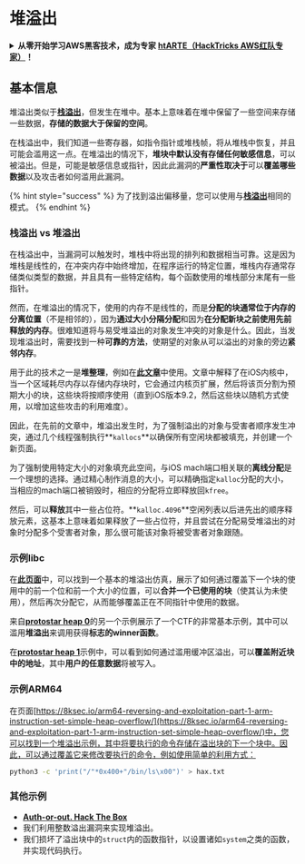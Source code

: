 # 堆溢出

<details>

<summary><strong>从零开始学习AWS黑客技术，成为专家</strong> <a href="https://training.hacktricks.xyz/courses/arte"><strong>htARTE（HackTricks AWS红队专家）</strong></a><strong>！</strong></summary>

支持HackTricks的其他方式：

* 如果您想看到您的**公司在HackTricks中做广告**或**下载PDF格式的HackTricks**，请查看[**订阅计划**](https://github.com/sponsors/carlospolop)!
* 获取[**官方PEASS & HackTricks周边产品**](https://peass.creator-spring.com)
* 探索[**PEASS家族**](https://opensea.io/collection/the-peass-family)，我们的独家[**NFTs**](https://opensea.io/collection/the-peass-family)
* **加入** 💬 [**Discord群**](https://discord.gg/hRep4RUj7f) 或 [**电报群**](https://t.me/peass) 或在**Twitter**上关注我们 🐦 [**@hacktricks\_live**](https://twitter.com/hacktricks\_live)**。**
* 通过向[**HackTricks**](https://github.com/carlospolop/hacktricks)和[**HackTricks Cloud**](https://github.com/carlospolop/hacktricks-cloud) github仓库提交PR来分享您的黑客技巧。

</details>

## 基本信息

堆溢出类似于[**栈溢出**](../stack-overflow/)，但发生在堆中。基本上意味着在堆中保留了一些空间来存储一些数据，**存储的数据大于保留的空间**。

在栈溢出中，我们知道一些寄存器，如指令指针或堆栈帧，将从堆栈中恢复，并且可能会滥用这一点。在堆溢出的情况下，**堆块中默认没有存储任何敏感信息**，可以被溢出。但是，可能是敏感信息或指针，因此此漏洞的**严重性取决于**可以**覆盖哪些数据**以及攻击者如何滥用此漏洞。

{% hint style="success" %}
为了找到溢出偏移量，您可以使用与[**栈溢出**](../stack-overflow/#finding-stack-overflows-offsets)相同的模式。
{% endhint %}

### 栈溢出 vs 堆溢出

在栈溢出中，当漏洞可以触发时，堆栈中将出现的排列和数据相当可靠。这是因为堆栈是线性的，在冲突内存中始终增加，在程序运行的特定位置，堆栈内存通常存储类似类型的数据，并且具有一些特定结构，每个函数使用的堆栈部分末尾有一些指针。

然而，在堆溢出的情况下，使用的内存不是线性的，而是**分配的块通常位于内存的分离位置**（不是相邻的），因为**通过大小分隔分配**和因为**在分配新块之前使用先前释放的内存**。很难知道将与易受堆溢出的对象发生冲突的对象是什么。因此，当发现堆溢出时，需要找到一种**可靠的方法**，使期望的对象从可以溢出的对象的旁边**紧邻内存**。

用于此的技术之一是**堆整理**，例如在[**此文章**](https://azeria-labs.com/grooming-the-ios-kernel-heap/)中使用。文章中解释了在iOS内核中，当一个区域耗尽内存以存储内存块时，它会通过内核页扩展，然后将该页分割为预期大小的块，这些块将按顺序使用（直到iOS版本9.2，然后这些块以随机方式使用，以增加这些攻击的利用难度）。

因此，在先前的文章中，堆溢出发生时，为了强制溢出的对象与受害者顺序发生冲突，通过几个线程强制执行**`kallocs`**以确保所有空闲块都被填充，并创建一个新页面。

为了强制使用特定大小的对象填充此空间，与iOS mach端口相关联的**离线分配**是一个理想的选择。通过精心制作消息的大小，可以精确指定`kalloc`分配的大小，当相应的mach端口被销毁时，相应的分配将立即释放回`kfree`。

然后，可以**释放**其中一些占位符。**`kalloc.4096`**空闲列表以后进先出的顺序释放元素，这基本上意味着如果释放了一些占位符，并且尝试在分配易受堆溢出的对象时分配多个受害者对象，那么很可能该对象将被受害者对象跟随。

### 示例libc

在[**此页面**](https://guyinatuxedo.github.io/27-edit\_free\_chunk/heap\_consolidation\_explanation/index.html)中，可以找到一个基本的堆溢出仿真，展示了如何通过覆盖下一个块的使用中的前一个位和前一个大小的位置，可以**合并一个已使用的块**（使其认为未使用），然后再次分配它，从而能够覆盖正在不同指针中使用的数据。

来自[**protostar heap 0**](https://guyinatuxedo.github.io/24-heap\_overflow/protostar\_heap0/index.html)的另一个示例展示了一个CTF的非常基本示例，其中可以滥用**堆溢出**来调用获得**标志的winner函数**。

在[**protostar heap 1**](https://guyinatuxedo.github.io/24-heap\_overflow/protostar\_heap1/index.html)示例中，可以看到如何通过滥用缓冲区溢出，可以**覆盖附近块中的地址**，其中**用户的任意数据**将被写入。

### 示例ARM64

在页面[https://8ksec.io/arm64-reversing-and-exploitation-part-1-arm-instruction-set-simple-heap-overflow/](https://8ksec.io/arm64-reversing-and-exploitation-part-1-arm-instruction-set-simple-heap-overflow/)中，您可以找到一个堆溢出示例，其中将要执行的命令存储在溢出块的下一个块中。因此，可以通过覆盖它来修改要执行的命令，例如使用简单的利用方式：
```bash
python3 -c 'print("/"*0x400+"/bin/ls\x00")' > hax.txt
```
### 其他示例

* [**Auth-or-out. Hack The Box**](https://7rocky.github.io/en/ctf/htb-challenges/pwn/auth-or-out/)
* 我们利用整数溢出漏洞来实现堆溢出。
* 我们损坏了溢出块中的`struct`内的函数指针，以设置诸如`system`之类的函数，并实现代码执行。
